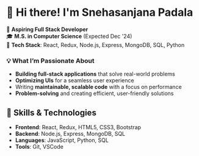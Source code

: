 # 👋 Hi there! I'm Snehasanjana Padala

🚀 **Aspiring Full Stack Developer**  
🎓 **M.S. in Computer Science** (Expected Dec '24)  
🔧 **Tech Stack**: React, Redux, Node.js, Express, MongoDB, SQL, Python


### 💡 What I’m Passionate About
- **Building full-stack applications** that solve real-world problems
- **Optimizing UIs** for a seamless user experience
- Writing **maintainable, scalable code** with a focus on performance
- **Problem-solving** and creating efficient, user-friendly solutions


## 🔧 Skills & Technologies
- **Frontend**: React, Redux, HTML5, CSS3, Bootstrap
- **Backend**: Node.js, Express, MongoDB, SQL
- **Languages**: JavaScript, Python, SQL
- **Tools**: Git, VSCode




